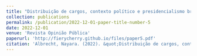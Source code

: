 ```yaml
---
title: "Distribuição de cargos, contexto político e presidencialismo brasileiro: uma análise institucional do sistema de livre provimento"
collection: publications
permalink: /publication/2022-12-01-paper-title-number-5
date: 2022-12-01
venue: 'Revista Opinião Pública'
paperurl: 'http://fierycherry.github.io/files/paper5.pdf'
citation: 'Albrecht, Nayara. (2022). &quot;Distribuição de cargos, contexto político e presidencialismo brasileiro: uma análise institucional do sistema de livre provimento. &quot; <i>Journal 1</i>. 1(3).'
---
```


